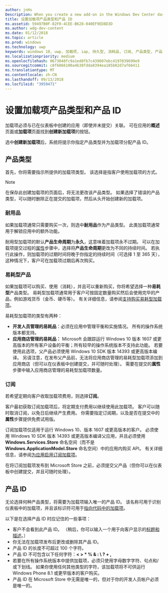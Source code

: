 ```yaml
---
author: jnHs
Description: When you create a new add-on in the Windows Dev Center dashboard, you need to specify a product type and assign it a product ID.
title: 设置加载项产品类型和产品 ID
ms.assetid: 59497B0F-82F0-4CEE-B628-040EF9ED8D3D
ms.author: wdg-dev-content
ms.date: 01/12/2018
ms.topic: article
ms.prod: windows
ms.technology: uwp
keywords: windows 10, uwp, 加载项, iap, 持久型, 消耗品, 订阅, 产品类型, 产品 ID, 应用内购买, 应用内产品
ms.localizationpriority: medium
ms.openlocfilehash: 0673048fc9a1ed8fb7c439607ebc4197039699e9
ms.sourcegitcommit: c8f6866100a4b38fdda8394ea185b02d7af66411
ms.translationtype: MT
ms.contentlocale: zh-CN
ms.lasthandoff: 09/13/2018
ms.locfileid: "3959471"
---
```

# <a name="set-your-add-on-product-type-and-product-id"></a>设置加载项产品类型和产品 ID

加载项必须与已在仪表板中创建的应用（即使并未提交）关联。 可在应用的**概述**页面或**加载项**页面找到**创建新加载项**的按钮。

选中**创建新加载项**后，系统将提示你指定产品类型并为加载项分配产品 ID。

## <a name="product-type"></a>产品类型

首先，你将需要指示所提供的加载项类型。 该选择是指客户使用加载项的方式。

> [!NOTE]
> 在保存此创建加载项的页面后，将无法更改该产品类型。 如果选择了错误的产品类型，可以随时删除正在提交的加载项，然后从头开始创建新的加载项。

<span id="durable" />

### <a name="durable"></a>耐用品

如果加载项通常只需要购买一次，则选中**耐用品**作为产品类型。 此类加载项通常用于解锁应用中的额外功能。

耐用型加载项的默认**产品生命周期**为**永久**，这意味着加载项永不过期。 可以在加载项提交过程的[属性](enter-add-on-properties.md)步骤中，选择将**产品生命周期**更改为不同的持续时间。 若执行此操作，则加载项的过期时间将晚于你指定的持续时间（可选择 1 至 365 天），这种情况下，客户可在加载项过期后再次购买。

<span id="consumable" />

### <a name="consumable"></a>易耗型产品

如果加载项可以购买、使用（消耗），并且可以重新购买，你将希望选择一种**易耗型**产品类型。 易耗型加载项通常用于客户可按固定数量购买然后会使用完毕的产品，例如游戏货币（金币、硬币等）。 有关详细信息，请参阅[支持购买易耗型加载项](../monetize/enable-consumable-add-on-purchases.md)。

易耗型加载项的类型有两种：
- **开发人员管理的易耗品**：必须在应用中管理平衡和实施情况。 所有的操作系统版本都支持。
- **应用商店管理的易耗品：** Microsoft 会跟踪运行 Windows 10 版本 1607 或更高版本的所有客户设备的平衡；所有较早的操作系统版本不支持此功能。 若要使用此选项，父产品必须使用 Windows 10 SDK 版本 14393 或更高版本编译。 另请注意，在发布父产品前，无法将应用商店管理的易耗型加载项添加到应用商店（但可以在仪表板中创建提交，并可随时处理）。 需要在提交的**属性**步骤中输入应用商店管理的易耗型加载项数量。

<span id="subscription" />

### <a name="subscription"></a>订阅

若希望定期向客户收取加载项费用，则选择**订阅**。

客户最初获取订阅加载项后，将定期支付费用以继续使用此加载项。 客户可以随时取消订阅，以免日后继续产生费用。 你需要指定订阅期，以及是否在提交中的**属性**步骤提供免费试用版。

订阅加载项仅适用于运行 Windows 10、版本 1607 或更高版本的客户。 必须使用 Windows 10 SDK 版本 14393 或更高版本编译父应用，并且必须使用 **Windows.Services.Store** 命名空间（而不是 **Windows.ApplicationModel.Store** 命名空间）中的应用内购买 API。 有关详细信息，请参阅[为应用启用订阅加载项](../monetize/enable-subscription-add-ons-for-your-app.md)。

在将订阅加载项发布到 Microsoft Store 之前，必须提交父产品（但你可以在仪表板中创建提交，并且可随时处理）。

## <a name="product-id"></a>产品 ID

无论选择何种产品类型，将需要为加载项输入唯一的产品 ID。 该名称可用于识别仪表板中的加载项，并且该标识符可用于[指向代码中的加载项](../monetize/in-app-purchases-and-trials.md#how-to-use-product-ids-for-add-ons-in-your-code)。

以下是在选择产品 ID 时应记住的一些事项：

-   客户不会看到此产品 ID。 （稍后，你可以输入一个用于向客户显示的[标题和描述](create-add-on-descriptions.md)。）
-   你无法在加载项发布后更改或删除其产品 ID。
-   产品 ID 的长度不可超过 100 个字符。
-   产品 ID 不可包含以下任何字符：**&lt; &gt; \* % & : \\ ? + ,**
-   若要在所有操作系统版本中提供加载项，必须只使用字母数字字符、句点和/或下划线。 如果你使用任何其他类型的字符，该加载项将不可供运行 Windows Phone 8.1 或更早版本的客户购买。
-   产品 ID 在 Microsoft Store 中无需是唯一的，但对于你的开发人员帐户必须是唯一的。
 
